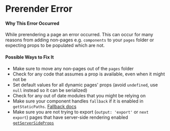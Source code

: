 # Prerender Error

#### Why This Error Occurred

While prerendering a page an error occurred. This can occur for many reasons from adding non-pages e.g. `components` to your `pages` folder or expecting props to be populated which are not.

#### Possible Ways to Fix It

- Make sure to move any non-pages out of the `pages` folder
- Check for any code that assumes a prop is available, even when it might not be
- Set default values for all dynamic pages' props (avoid `undefined`, use `null` instead so it can be serialized)
- Check for any out of date modules that you might be relying on
- Make sure your component handles `fallback` if it is enabled in `getStaticPaths`. [Fallback docs](https://nextjs.org/docs/api-reference/data-fetching/get-static-paths#fallback-false)
- Make sure you are not trying to export (`output: 'export'` or `next export`) pages that have server-side rendering enabled [`getServerSideProps`](https://nextjs.org/docs/basic-features/data-fetching/get-server-side-props)
